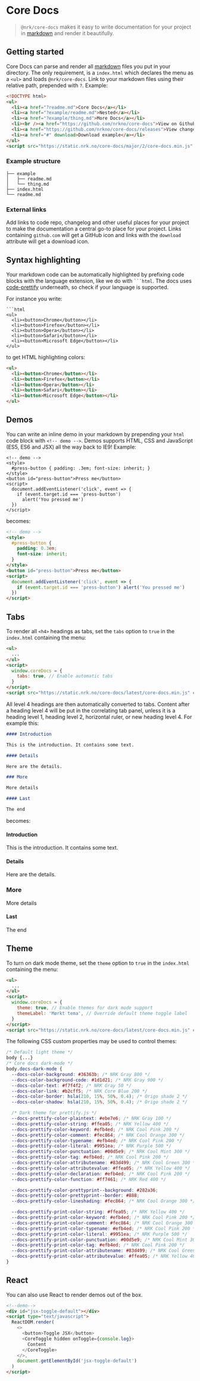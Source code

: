 # Core Docs

> `@nrk/core-docs` makes it easy to write documentation for your project in [markdown](https://github.com/markedjs/marked) and
> render it beautifully.

## Getting started

Core Docs can parse and render all [markdown](https://github.com/markedjs/marked) files you put in your directory. The only requirement, is a `index.html` which declares the menu as a `<ul>` and loads `@nrk/core-docs`. Link to your markdown files using their relative path, prepended with `?`. Example:

```html
<!DOCTYPE html>
<ul>
  <li><a href="?readme.md">Core Docs</a></li>
  <li><a href="?example/readme.md">Nested</a></li>
  <li><a href="?example/thing.md">More Docs</a></li>
  <li><br /><a href="https://github.com/nrkno/core-docs">View on Github</a></li>
  <li><a href="https://github.com/nrkno/core-docs/releases">View changelog</a></li>
  <li><a href="#" download>Download example</a></li>
</ul>
<script src="https://static.nrk.no/core-docs/major/2/core-docs.min.js" charset="utf-8"></script>
```

### Example structure

```
├── example
│   ├── readme.md
│   └── thing.md
├── index.html
└── readme.md
```

### External links

Add links to code repo, changelog and other useful places for your project to make the documentation a central go-to place for your project.
Links containing `github.com` will get a GitHub icon and links with the `download` attribute will get a download icon.

## Syntax highlighting

Your markdown code can be automatically highlighted by prefixing code blocks with the language extension,
like we do with <code>```html</code>. The docs uses [code-prettify](https://github.com/google/code-prettify) underneath,
so check if your language is supported.

For instance you write:

````
```html
<ul>
  <li><button>Chrome</button></li>
  <li><button>Firefox</button></li>
  <li><button>Opera</button></li>
  <li><button>Safari</button></li>
  <li><button>Microsoft Edge</button></li>
</ul>
````

to get HTML highlighting colors:

```html
<ul>
  <li><button>Chrome</button></li>
  <li><button>Firefox</button></li>
  <li><button>Opera</button></li>
  <li><button>Safari</button></li>
  <li><button>Microsoft Edge</button></li>
</ul>
```

## Demos

You can write an inline demo in your markdown by prepending
your `html` code block with `<!-- demo -->`. Demos supports HTML, CSS and JavaScript (ES5, ES6 and JSX) all the way back to IE9!
Example:

```
<!-- demo -->
<style>
  #press-button { padding: .3em; font-size: inherit; }
</style>
<button id="press-button">Press me</button>
<script>
  document.addEventListener('click', event => {
    if (event.target.id === 'press-button')
      alert('You pressed me')
  })
</script>
```

becomes:

```html
<!-- demo -->
<style>
  #press-button {
    padding: 0.3em;
    font-size: inherit;
  }
</style>
<button id="press-button">Press me</button>
<script>
  document.addEventListener('click', event => {
    if (event.target.id === 'press-button') alert('You pressed me')
  })
</script>
```

## Tabs

To render all `<h4>` headings as tabs, set the `tabs` option to `true` in the `index.html` containing the menu:

```html
<ul>
  ...
</ul>
<script>
  window.coreDocs = {
    tabs: true, // Enable automatic tabs
  }
</script>
<script src="https://static.nrk.no/core-docs/latest/core-docs.min.js" charset="utf-8"></script>
```

All level 4 headings are then automatically converted to tabs. Content after a heading level 4 will be put in the correlating tab panel, unless it is a heading level 1, heading level 2, horizontal ruler, or new heading level 4. For example this:

```md
#### Introduction

This is the introduction. It contains some text.

#### Details

Here are the details.

### More

More details

#### Last

The end
```

becomes:

#### Introduction

This is the introduction. It contains some text.

#### Details

Here are the details.

### More

More details

#### Last

The end

## Theme

To turn on dark mode theme, set the `theme` option to `true` in the `index.html` containing the menu:

```html
<ul>
  ...
</ul>
<script>
  window.coreDocs = {
    theme: true, // Enable themes for dark mode support
    themeLabel: 'Mørkt tema', // Override default theme toggle label
  }
</script>
<script src="https://static.nrk.no/core-docs/latest/core-docs.min.js" charset="utf-8"></script>
```

The following CSS custom properties may be used to control themes:

```CSS
/* Default light theme */
body {...}
/* Core docs dark-mode */
body.docs-dark-mode {
  --docs-color-background: #36363b; /* NRK Gray 800 */
  --docs-color-background-code: #1d1d21; /* NRK Gray 900 */
  --docs-color-text: #f7f4f2; /* NRK Gray 50 */
  --docs-color-link: #b2cff5; /* NRK Core Blue 200 */
  --docs-color-border: hsla(210, 15%, 50%, 0.4); /* Origo shade 2 */
  --docs-color-shadow: hsla(210, 15%, 50%, 0.4); /* Origo shade 2 */

  /* Dark theme for prettify.js */
  --docs-prettify-color-plaintext: #ebe7e6; /* NRK Gray 100 */
  --docs-prettify-color-string: #ffea05; /* NRK Yellow 400 */
  --docs-prettify-color-keyword: #efb4ed; /* NRK Cool Pink 200 */
  --docs-prettify-color-comment: #fec864; /* NRK Cool Orange 300 */
  --docs-prettify-color-typename: #efb4ed; /* NRK Cool Pink 200 */
  --docs-prettify-color-literal: #9951ea; /* NRK Purple 500 */
  --docs-prettify-color-punctuation: #00d5e9; /* NRK Cool Mint 300 */
  --docs-prettify-color-tag: #efb4ed; /* NRK Cool Pink 200 */
  --docs-prettify-color-attributename: #83d499; /* NRK Cool Green 300 */
  --docs-prettify-color-attributevalue: #ffea05; /* NRK Yellow 400 */
  --docs-prettify-color-declaration: #efb4ed; /* NRK Cool Pink 200 */
  --docs-prettify-color-function: #ff7461; /* NRK Red 400 */

  --docs-prettify-color-prettyprint--background: #282a36;
  --docs-prettify-color-prettyprint--border: #888;
  --docs-prettify-color-lineshading: #fec864; /* NRK Cool Orange 300 */

  --docs-prettify-print-color-string: #ffea05; /* NRK Yellow 400 */
  --docs-prettify-print-color-keyword: #efb4ed; /* NRK Cool Pink 200 */
  --docs-prettify-print-color-comment: #fec864; /* NRK Cool Orange 300 */
  --docs-prettify-print-color-typename: #efb4ed; /* NRK Cool Pink 200 */
  --docs-prettify-print-color-literal: #9951ea; /* NRK Purple 500 */
  --docs-prettify-print-color-punctuation: #00d5e9; /* NRK Cool Mint 300 */
  --docs-prettify-print-color-tag: #efb4ed; /* NRK Cool Pink 200 */
  --docs-prettify-print-color-attributename: #83d499; /* NRK Cool Green 300 */
  --docs-prettify-print-color-attributevalue: #ffea05; /* NRK Yellow 400 */
}
```

## React

You can also use React to render demos out of the box.

<script src="https://static.nrk.no/core-components/latest/core-toggle/core-toggle.jsx.js"></script>

```html
<!--demo-->
<div id="jsx-toggle-default"></div>
<script type="text/javascript">
  ReactDOM.render(
    <>
      <button>Toggle JSX</button>
      <CoreToggle hidden onToggle={console.log}>
        Content
      </CoreToggle>
    </>,
    document.getElementById('jsx-toggle-default')
  )
</script>
```
